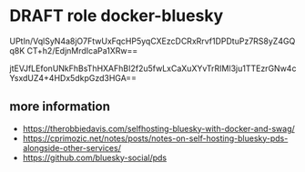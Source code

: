 # DRAFT role docker-bluesky
UPtIn/VqlSyN4a8jO7FtwUxFqcHP5yqCXEzcDCRxRrvf1DPDtuPz7RS8yZ4GQq8K
CT+h2/EdjnMrdIcaPa1XRw==

jtEVJfLEfonUNkFhBsThHXAFhBI2f2u5fwLxCaXuXYvTrRIMl3ju1TTEzrGNw4cYsxdUZ4+4HDx5dkpGzd3HGA==
## more information
- https://therobbiedavis.com/selfhosting-bluesky-with-docker-and-swag/
- https://cprimozic.net/notes/posts/notes-on-self-hosting-bluesky-pds-alongside-other-services/
- https://github.com/bluesky-social/pds